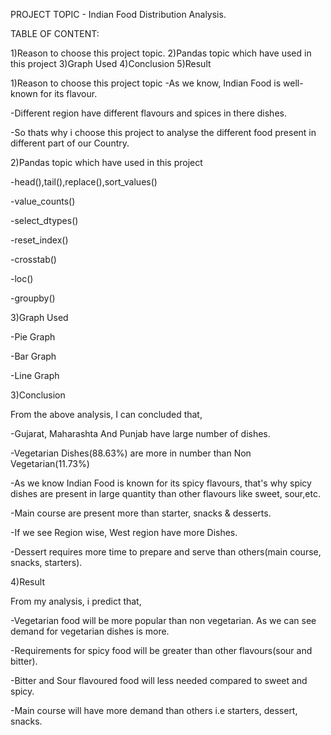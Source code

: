 PROJECT TOPIC - Indian Food Distribution Analysis.

TABLE OF CONTENT:

1)Reason to choose this project topic.
2)Pandas topic which have used in this project
3)Graph Used
4)Conclusion
5)Result

1)Reason to choose this project topic
-As we know, Indian Food is well-known for its flavour.

-Different region have different flavours and spices in there dishes.

-So thats why i choose this project to analyse the different food present in different part of our Country.

2)Pandas topic which have used in this project

-head(),tail(),replace(),sort_values()

-value_counts()

-select_dtypes()

-reset_index()

-crosstab()

-loc()

-groupby()

3)Graph Used

-Pie Graph

-Bar Graph

-Line Graph

3)Conclusion

From the above analysis, I can concluded that,

-Gujarat, Maharashta And Punjab have large number of dishes.  

-Vegetarian Dishes(88.63%) are more in number than Non Vegetarian(11.73%) 

-As we know Indian Food is known for its spicy flavours, that's why spicy dishes are present in large quantity than other flavours like sweet, sour,etc.  

-Main course are present more than starter, snacks & desserts. 

-If we see Region wise, West region have more Dishes.

-Dessert requires more time to prepare and serve than others(main course, snacks, starters).  

4)Result

From my analysis, i predict that,

-Vegetarian food will be more popular than non vegetarian. As we can see demand for vegetarian dishes is more.

-Requirements for spicy food will be greater than other flavours(sour and bitter).

-Bitter and Sour flavoured food will less needed compared to sweet and spicy.

-Main course will have more demand than others i.e starters, dessert, snacks.

